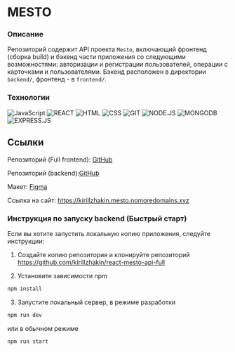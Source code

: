 # MESTO

### Описание

Репозиторий содержит API проекта `Mesto`, включающий фронтенд (сборка build) и бэкенд части приложения со следующими возможностями: авторизации и регистрации пользователей, операции с карточками и пользователями. Бэкенд расположен в директории `backend/`, фронтенд - в `frontend/`.

### Технологии
![JavaScript](https://img.shields.io/badge/JavaScript-172F45?style=for-the-badge&logo=JavaScript)
![REACT](https://img.shields.io/badge/React-172F45?style=for-the-badge&logo=react)
![HTML](https://img.shields.io/badge/HTML-172F45?style=for-the-badge&logo=html5)
![CSS](https://img.shields.io/badge/CSS-172F45?style=for-the-badge&logo=css3)
![GIT](https://img.shields.io/badge/GIT-172F45?style=for-the-badge&logo=git)
![NODE.JS](https://img.shields.io/badge/Node.js-172F45?style=for-the-badge&logo=node.js)
![MONGODB](https://img.shields.io/badge/MongoDB-172F45?style=for-the-badge&logo=mongodb)
![EXPRESS.JS](https://img.shields.io/badge/Express-172F45?style=for-the-badge&logo=express)


## Ссылки

Репозиторий (Full frontend): [GitHub](https://github.com/kirillzhakin/react-mesto-auth)

Репозиторий (backend):[GitHub]( https://github.com/kirillzhakin/react-mesto-api-full)

Макет: [Figma](https://www.figma.com/file/5H3gsn5lIGPwzBPby9jAOo/JavaScript.-Sprint-12?node-id=0%3A1)

Ссылка на сайт: https://kirillzhakin.mesto.nomoredomains.xyz


### Инструкция по запуску backend (Быстрый старт)

Если вы хотите запустить локальную копию приложения, следуйте инструкции:

1. Cоздайте копию репозитория и клонируйте репозиторий https://github.com/kirillzhakin/react-mesto-api-full

2. Установите зависимости npm

```sh
npm install
```

3. Запустите локальный сервер, в режиме разработки

```sh
npm run dev
```
 или в обычном режиме
```sh
npm run start
```
